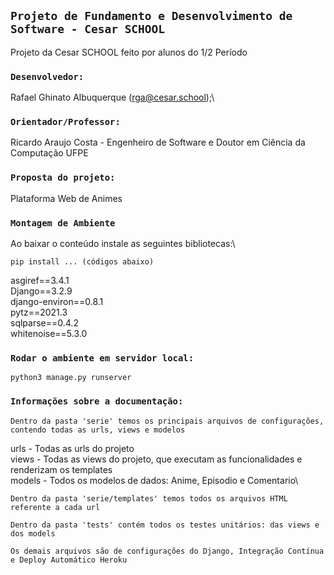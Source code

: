 ## `Projeto de Fundamento e Desenvolvimento de Software - Cesar SCHOOL`
Projeto da Cesar SCHOOL feito por alunos do 1/2 Período


### `Desenvolvedor:`
  Rafael Ghinato Albuquerque (rga@cesar.school);\
  
### `Orientador/Professor:`
  Ricardo Araujo Costa - Engenheiro de Software e Doutor em Ciência da Computação UFPE
  
  
### `Proposta do projeto:`
  Plataforma Web de Animes
  
  
  
### `Montagem de Ambiente`
  
  Ao baixar o conteúdo instale as seguintes bibliotecas:\
  
  `pip install ... (códigos abaixo)`
  
  asgiref==3.4.1\
  Django==3.2.9\
  django-environ==0.8.1\
  pytz==2021.3\
  sqlparse==0.4.2\
  whitenoise==5.3.0
  
### `Rodar o ambiente em servidor local:`
 
 `python3 manage.py runserver`
 
### `Informações sobre a documentação:`
  
  `Dentro da pasta 'serie' temos os principais arquivos de configurações, contendo todas as urls, views e modelos`
   
  urls - Todas as urls do projeto\
  views - Todas as views do projeto, que executam as funcionalidades e renderizam os templates\
  models - Todos os modelos de dados: Anime, Episodio e Comentario\
  
  `Dentro da pasta 'serie/templates' temos todos os arquivos HTML referente a cada url`
  
  `Dentro da pasta 'tests' contém todos os testes unitários: das views e dos models`
   
  `Os demais arquivos são de configurações do Django, Integração Contínua e Deploy Automático Heroku`
  
  
  
 
  
